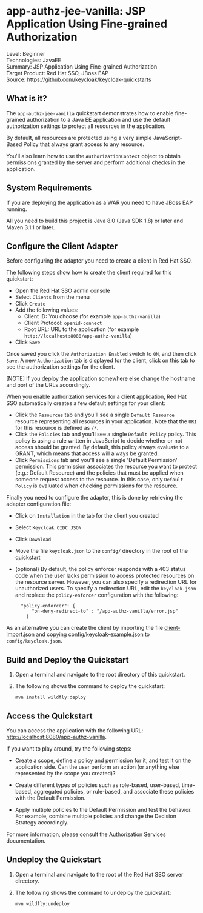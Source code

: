 app-authz-jee-vanilla: JSP Application Using Fine-grained Authorization
================================================

Level: Beginner  
Technologies: JavaEE  
Summary: JSP Application Using Fine-grained Authorization  
Target Product: Red Hat SSO, JBoss EAP  
Source: <https://github.com/keycloak/keycloak-quickstarts>  


What is it?
-----------

The `app-authz-jee-vanilla` quickstart demonstrates how to enable fine-grained authorization to a Java EE application and use the
default authorization settings to protect all resources in the application.

By default, all resources are protected using a very simple JavaScript-Based Policy that always grant access to any resource.

You'll also learn how to use the `AuthorizationContext` object to obtain permissions granted by the server and perform additional checks in the application.

System Requirements
-------------------

If you are deploying the application as a WAR you need to have JBoss EAP running.

All you need to build this project is Java 8.0 (Java SDK 1.8) or later and Maven 3.1.1 or later.

Configure the Client Adapter
----------------------------------

Before configuring the adapter you need to create a client in Red Hat SSO.

The following steps show how to create the client required for this quickstart:

* Open the Red Hat SSO admin console
* Select `Clients` from the menu
* Click `Create`
* Add the following values:
  * Client ID: You choose (for example `app-authz-vanilla`)
  * Client Protocol: `openid-connect`
  * Root URL: URL to the application (for example `http://localhost:8080/app-authz-vanilla`)
* Click `Save`

Once saved you click the `Authorization Enabled` switch to `ON`, and then click `Save`. A new `Authorization` tab is displayed for the client, click on this tab to see the authorization settings for the client.

[NOTE]
If you deploy the application somewhere else change the hostname and port of the URLs accordingly.

When you enable authorization services for a client application, Red Hat SSO automatically creates a few default settings for your client:

* Click the `Resources` tab and you'll see a single `Default Resource` resource representing all resources in your application. Note that the `URI` for this resource
is defined as `/*`.
* Click the `Policies` tab and you'll see a single `Default Policy` policy. This policy is using a rule written in JavaScript to decide whether or not access should be granted.
By default, this policy always evaluate to a GRANT, which means that access  will always be granted.
* Click `Permissions` tab and you'll see a single 'Default Permission' permission. This permission associates the resource you want to protect (e.g.: Default Resource) and
the policies that must be applied when someone request access to the resource. In this case, only `Default Policy` is evaluated when
checking permissions for the resource.

Finally you need to configure the adapter, this is done by retrieving the adapter configuration file:

* Click on `Installation` in the tab for the client you created
* Select `Keycloak OIDC JSON`
* Click `Download`
* Move the file `keycloak.json` to the `config/` directory in the root of the quickstart
* (optional) By default, the policy enforcer responds with a 403 status code when the user lacks permission to access protected resources
on the resource server. However, you can also specify a redirection URL for unauthorized users.
To specify a redirection URL, edit the `keycloak.json` and replace the `policy-enforcer` configuration with the following:

    ````
      "policy-enforcer": {
          "on-deny-redirect-to" : "/app-authz-vanilla/error.jsp"
        }
    ````

As an alternative you can create the client by importing the file [client-import.json](config/client-import.json) and
copying [config/keycloak-example.json](config/keycloak-example.json) to `config/keycloak.json`.

Build and Deploy the Quickstart
-------------------------------

1. Open a terminal and navigate to the root directory of this quickstart.

2. The following shows the command to deploy the quickstart:

   ````
   mvn install wildfly:deploy
   ````


Access the Quickstart
----------------------

You can access the application with the following URL: <http://localhost:8080/app-authz-vanilla>.

If you want to play around, try the following steps:

* Create a scope, define a policy and permission for it, and test it on the application side. Can the user perform an action (or anything else represented by the scope you created)?

* Create different types of policies such as role-based, user-based, time-based, aggregated policies, or rule-based, and associate these policies with the Default Permission.

* Apply multiple policies to the Default Permission and test the behavior. For example, combine multiple policies and change the Decision Strategy accordingly.

For more information, please consult the Authorization Services documentation.

Undeploy the Quickstart
--------------------

1. Open a terminal and navigate to the root of the Red Hat SSO server directory.

2. The following shows the command to undeploy the quickstart:

   ````
   mvn wildfly:undeploy
   ````
